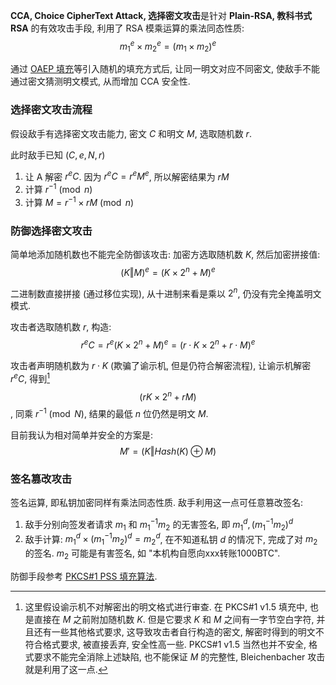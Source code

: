 **CCA, Choice CipherText Attack, 选择密文攻击**是针对 **Plain-RSA, 教科书式 RSA** 的有效攻击手段, 利用了 RSA 模乘运算的乘法同态性质: $$m_{1}^{e}\times m_{2}^{e}=(m_{1}\times m_{2})^{e}$$

通过 [OAEP 填充](../PKCS1.md)等引入随机的填充方式后, 让同一明文对应不同密文, 使敌手不能通过密文猜测明文模式, 从而增加 CCA 安全性.

### 选择密文攻击流程

假设敌手有选择密文攻击能力, 密文 $C$ 和明文 $M$, 选取随机数 $r$. 

此时敌手已知 $(C, e, N, r)$

1. 让 A 解密 $r^eC$. 因为 $r^eC=r^eM^e$, 所以解密结果为 $rM$
2. 计算 $r^{-1}\pmod{n}$
3. 计算 $M=r^{-1}\times rM\pmod{n}$

### 防御选择密文攻击

简单地添加随机数也不能完全防御该攻击: 加密方选取随机数 $K$, 然后加密拼接值: $$(K\Vert M)^{e}=(K\times{2^{n}}+M)^{e}$$

二进制数直接拼接 (通过移位实现), 从十进制来看是乘以 $2^{n}$, 仍没有完全掩盖明文模式. 

攻击者选取随机数 $r$, 构造: $$r^{e}C=r^{e}(K\times 2^{n}+M)^{e}=(r\cdot K\times 2^{n}+r\cdot M)^{e}$$

攻击者声明随机数为 $r\cdot K$ (欺骗了谕示机, 但是仍符合解密流程), 让谕示机解密 $r^{e}C$, 得到[^1] $$(rK\times 2^{n}+rM)$$, 同乘 ${} r^{-1}\pmod N {}$, 结果的最低 $n$ 位仍然是明文 $M$.

目前我认为相对简单并安全的方案是: $$M'=(K\Vert Hash(K)\oplus M)$$

[^1]: 这里假设谕示机不对解密出的明文格式进行审查. 在 PKCS#1 v1.5 填充中, 也是直接在 $M$ 之前附加随机数 $K$. 但是它要求 $K$ 和 $M$ 之间有一字节空白字符, 并且还有一些其他格式要求, 这导致攻击者自行构造的密文, 解密时得到的明文不符合格式要求, 被直接丢弃, 安全性高一些. PKCS#1 v1.5 当然也并不安全, 格式要求不能完全消除上述缺陷, 也不能保证 $M$ 的完整性, Bleichenbacher 攻击就是利用了这一点.

### 签名篡改攻击

签名运算, 即私钥加密同样有乘法同态性质. 敌手利用这一点可任意篡改签名:
1. 敌手分别向签发者请求 $m_{1}$ 和 $m_{1}^{-1}m_{2}$ 的无害签名, 即 $m_{1}^{d},(m_{1}^{-1}m_{2})^{d}$
2. 敌手计算: $m_{1}^{d}\times (m_{1}^{-1}m_{2})^{d}=m_{2}^{d}$, 在不知道私钥 $d$ 的情况下, 完成了对 $m_{2}$ 的签名. $m_{2}$ 可能是有害签名, 如 "本机构自愿向xxx转账1000BTC". 

防御手段参考 [PKCS#1 PSS 填充算法](../PKCS1.md).